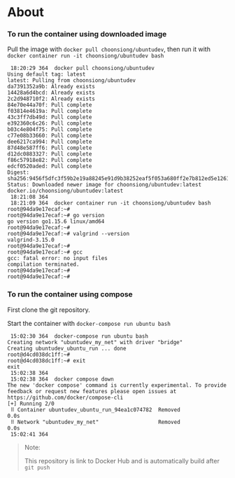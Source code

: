 # About

### To run the container using downloaded image

Pull the image with `docker pull choonsiong/ubuntudev`, then run it with `docker container run -it choonsiong/ubuntudev bash`

```
 18:20:29 364  docker pull choonsiong/ubuntudev
Using default tag: latest
latest: Pulling from choonsiong/ubuntudev
da7391352a9b: Already exists 
14428a6d4bcd: Already exists 
2c2d948710f2: Already exists 
84e70e44a70f: Pull complete 
f03814e4619a: Pull complete 
43c3ff7db49d: Pull complete 
e392360c6c26: Pull complete 
b03c4e804f75: Pull complete 
c77e08b33660: Pull complete 
dee6217ca994: Pull complete 
87d48e587ff6: Pull complete 
d12dc0883327: Pull complete 
f86c57918e82: Pull complete 
edcf0520aded: Pull complete 
Digest: sha256:9456f5dfc3f59b2e19a88245e91d9b38252eaf5f053a680ff2e7b812ed5e1261
Status: Downloaded newer image for choonsiong/ubuntudev:latest
docker.io/choonsiong/ubuntudev:latest
 18:21:08 364
 18:21:09 364  docker container run -it choonsiong/ubuntudev bash
root@94da9e17ecaf:~# 
root@94da9e17ecaf:~# go version
go version go1.15.6 linux/amd64
root@94da9e17ecaf:~# 
root@94da9e17ecaf:~# valgrind --version
valgrind-3.15.0
root@94da9e17ecaf:~# 
root@94da9e17ecaf:~# gcc
gcc: fatal error: no input files
compilation terminated.
root@94da9e17ecaf:~# 
root@94da9e17ecaf:~# 
```

### To run the container using compose

First clone the git repository.

Start the container with `docker-compose run ubuntu bash`

```
 15:02:30 364  docker-compose run ubuntu bash
Creating network "ubuntudev_my_net" with driver "bridge"
Creating ubuntudev_ubuntu_run ... done
root@d4cd038dc1ff:~# 
root@d4cd038dc1ff:~# exit
exit
 15:02:38 364  
 15:02:38 364  docker compose down
The new 'docker compose' command is currently experimental. To provide feedback or request new features please open issues at https://github.com/docker/compose-cli
[+] Running 2/0
 ⠿ Container ubuntudev_ubuntu_run_94ea1c074782  Removed                                                                                                                                                                                                  0.0s
 ⠿ Network "ubuntudev_my_net"                   Removed                                                                                                                                                                                                  0.0s
 15:02:41 364  
```

> Note:
>
> This repository is link to Docker Hub and is automatically build after `git push`